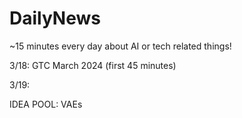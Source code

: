 # DailyNews
~15 minutes every day about AI or tech related things!

3/18: GTC March 2024 (first 45 minutes)

3/19: 

IDEA POOL:
VAEs
